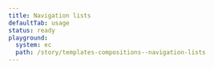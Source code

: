 ```yaml
---
title: Navigation lists
defaultTab: usage
status: ready
playground:
  system: ec
  path: /story/templates-compositions--navigation-lists
---
```

